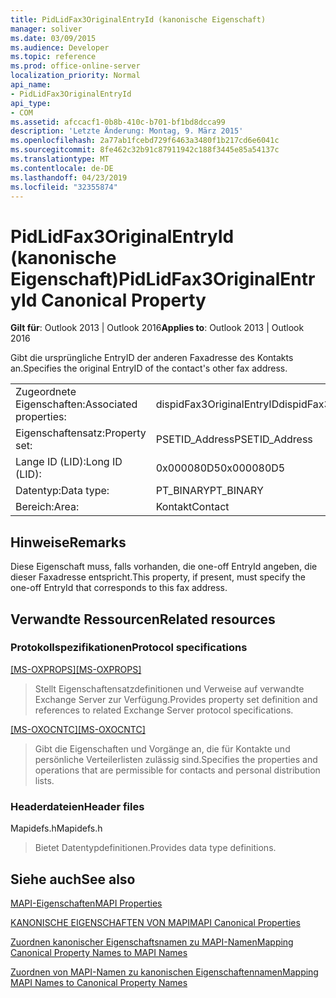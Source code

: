 ```yaml
---
title: PidLidFax3OriginalEntryId (kanonische Eigenschaft)
manager: soliver
ms.date: 03/09/2015
ms.audience: Developer
ms.topic: reference
ms.prod: office-online-server
localization_priority: Normal
api_name:
- PidLidFax3OriginalEntryId
api_type:
- COM
ms.assetid: afccacf1-0b8b-410c-b701-bf1bd8dcca99
description: 'Letzte Änderung: Montag, 9. März 2015'
ms.openlocfilehash: 2a77ab1fcebd729f6463a3480f1b217cd6e6041c
ms.sourcegitcommit: 8fe462c32b91c87911942c188f3445e85a54137c
ms.translationtype: MT
ms.contentlocale: de-DE
ms.lasthandoff: 04/23/2019
ms.locfileid: "32355874"
---
```

# <a name="pidlidfax3originalentryid-canonical-property"></a><span data-ttu-id="79338-103">PidLidFax3OriginalEntryId (kanonische Eigenschaft)</span><span class="sxs-lookup"><span data-stu-id="79338-103">PidLidFax3OriginalEntryId Canonical Property</span></span>

  
  
<span data-ttu-id="79338-104">**Gilt für**: Outlook 2013 | Outlook 2016</span><span class="sxs-lookup"><span data-stu-id="79338-104">**Applies to**: Outlook 2013 | Outlook 2016</span></span> 
  
<span data-ttu-id="79338-105">Gibt die ursprüngliche EntryID der anderen Faxadresse des Kontakts an.</span><span class="sxs-lookup"><span data-stu-id="79338-105">Specifies the original EntryID of the contact's other fax address.</span></span>
  
|||
|:-----|:-----|
|<span data-ttu-id="79338-106">Zugeordnete Eigenschaften:</span><span class="sxs-lookup"><span data-stu-id="79338-106">Associated properties:</span></span>  <br/> |<span data-ttu-id="79338-107">dispidFax3OriginalEntryID</span><span class="sxs-lookup"><span data-stu-id="79338-107">dispidFax3OriginalEntryID</span></span>  <br/> |
|<span data-ttu-id="79338-108">Eigenschaftensatz:</span><span class="sxs-lookup"><span data-stu-id="79338-108">Property set:</span></span>  <br/> |<span data-ttu-id="79338-109">PSETID_Address</span><span class="sxs-lookup"><span data-stu-id="79338-109">PSETID_Address</span></span>  <br/> |
|<span data-ttu-id="79338-110">Lange ID (LID):</span><span class="sxs-lookup"><span data-stu-id="79338-110">Long ID (LID):</span></span>  <br/> |<span data-ttu-id="79338-111">0x000080D5</span><span class="sxs-lookup"><span data-stu-id="79338-111">0x000080D5</span></span>  <br/> |
|<span data-ttu-id="79338-112">Datentyp:</span><span class="sxs-lookup"><span data-stu-id="79338-112">Data type:</span></span>  <br/> |<span data-ttu-id="79338-113">PT_BINARY</span><span class="sxs-lookup"><span data-stu-id="79338-113">PT_BINARY</span></span>  <br/> |
|<span data-ttu-id="79338-114">Bereich:</span><span class="sxs-lookup"><span data-stu-id="79338-114">Area:</span></span>  <br/> |<span data-ttu-id="79338-115">Kontakt</span><span class="sxs-lookup"><span data-stu-id="79338-115">Contact</span></span>  <br/> |
   
## <a name="remarks"></a><span data-ttu-id="79338-116">Hinweise</span><span class="sxs-lookup"><span data-stu-id="79338-116">Remarks</span></span>

<span data-ttu-id="79338-117">Diese Eigenschaft muss, falls vorhanden, die one-off EntryId angeben, die dieser Faxadresse entspricht.</span><span class="sxs-lookup"><span data-stu-id="79338-117">This property, if present, must specify the one-off EntryId that corresponds to this fax address.</span></span>
  
## <a name="related-resources"></a><span data-ttu-id="79338-118">Verwandte Ressourcen</span><span class="sxs-lookup"><span data-stu-id="79338-118">Related resources</span></span>

### <a name="protocol-specifications"></a><span data-ttu-id="79338-119">Protokollspezifikationen</span><span class="sxs-lookup"><span data-stu-id="79338-119">Protocol specifications</span></span>

<span data-ttu-id="79338-120">[[MS-OXPROPS]](https://msdn.microsoft.com/library/f6ab1613-aefe-447d-a49c-18217230b148%28Office.15%29.aspx)</span><span class="sxs-lookup"><span data-stu-id="79338-120">[[MS-OXPROPS]](https://msdn.microsoft.com/library/f6ab1613-aefe-447d-a49c-18217230b148%28Office.15%29.aspx)</span></span>
  
> <span data-ttu-id="79338-121">Stellt Eigenschaftensatzdefinitionen und Verweise auf verwandte Exchange Server zur Verfügung.</span><span class="sxs-lookup"><span data-stu-id="79338-121">Provides property set definition and references to related Exchange Server protocol specifications.</span></span>
    
<span data-ttu-id="79338-122">[[MS-OXOCNTC]](https://msdn.microsoft.com/library/9b636532-9150-4836-9635-9c9b756c9ccf%28Office.15%29.aspx)</span><span class="sxs-lookup"><span data-stu-id="79338-122">[[MS-OXOCNTC]](https://msdn.microsoft.com/library/9b636532-9150-4836-9635-9c9b756c9ccf%28Office.15%29.aspx)</span></span>
  
> <span data-ttu-id="79338-123">Gibt die Eigenschaften und Vorgänge an, die für Kontakte und persönliche Verteilerlisten zulässig sind.</span><span class="sxs-lookup"><span data-stu-id="79338-123">Specifies the properties and operations that are permissible for contacts and personal distribution lists.</span></span>
    
### <a name="header-files"></a><span data-ttu-id="79338-124">Headerdateien</span><span class="sxs-lookup"><span data-stu-id="79338-124">Header files</span></span>

<span data-ttu-id="79338-125">Mapidefs.h</span><span class="sxs-lookup"><span data-stu-id="79338-125">Mapidefs.h</span></span>
  
> <span data-ttu-id="79338-126">Bietet Datentypdefinitionen.</span><span class="sxs-lookup"><span data-stu-id="79338-126">Provides data type definitions.</span></span>
    
## <a name="see-also"></a><span data-ttu-id="79338-127">Siehe auch</span><span class="sxs-lookup"><span data-stu-id="79338-127">See also</span></span>



[<span data-ttu-id="79338-128">MAPI-Eigenschaften</span><span class="sxs-lookup"><span data-stu-id="79338-128">MAPI Properties</span></span>](mapi-properties.md)
  
[<span data-ttu-id="79338-129">KANONISCHE EIGENSCHAFTEN VON MAPI</span><span class="sxs-lookup"><span data-stu-id="79338-129">MAPI Canonical Properties</span></span>](mapi-canonical-properties.md)
  
[<span data-ttu-id="79338-130">Zuordnen kanonischer Eigenschaftsnamen zu MAPI-Namen</span><span class="sxs-lookup"><span data-stu-id="79338-130">Mapping Canonical Property Names to MAPI Names</span></span>](mapping-canonical-property-names-to-mapi-names.md)
  
[<span data-ttu-id="79338-131">Zuordnen von MAPI-Namen zu kanonischen Eigenschaftennamen</span><span class="sxs-lookup"><span data-stu-id="79338-131">Mapping MAPI Names to Canonical Property Names</span></span>](mapping-mapi-names-to-canonical-property-names.md)

